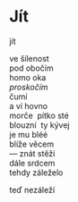 Jít
===

jít

ve šílenost  
pod obočím  
homo oka  
*proskočím*  
čumí  
a ví hovno  
morče&nbsp;&nbsp;pítko sté  
blouzní&nbsp;&nbsp;ty kývej  
je mu bléé  
blíže věcem  
— znát stěží  
dále srdcem  
tehdy záleželo

teď nezáleží


